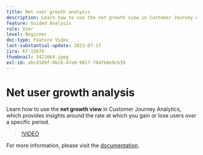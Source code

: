 ```yaml
---
title: Net user growth analysis
description: Learn how to use the net growth view in Customer Journey Analytics, which provides insights around the rate at which you gain or lose users over a specific period.
feature: Guided Analysis
role: User
level: Beginner
doc-type: Feature Video
last-substantial-update: 2023-07-17
jira: KT-13674
thumbnail: 3421664.jpeg
exl-id: abcd109f-0bc6-47a9-9817-704fb8e9cb39
---
```

# Net user growth analysis

Learn how to use the **net growth view** in Customer Journey Analytics, which provides insights around the rate at which you gain or lose users over a specific period.

>[!VIDEO](https://video.tv.adobe.com/v/3421664/?learn=on)

For more information, please visit the [documentation](https://experienceleague.adobe.com/docs/analytics-platform/using/guided-analysis/user-growth/net-growth.html).
